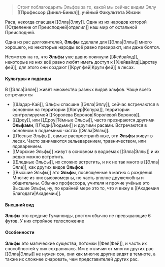 > Стоит поблагодарить Эльфов за то, какой мы сейчас видим Эллу
> **[[Профессор Динкл-Бинкл]], учёный Факультета Жизни**


Раса, некогда спасшая [[Элла|Эллу]]. Один из их народов которой [[Отделение от Преисподней|отделил]] наш мир от остальной Преисподней.

Одна из рас долгожителей, **Эльфы** сделали для [[Элла|Эллы]] много хорошего, но некоторые народы всё равно презирают, или даже боятся.

Несмотря на то, что **Эльфы** уже давно покинули [[Фейвайлд]], некоторые из них всё равно любят иметь доступ к [[Фейвайлд|Царству фей]], для этого они создают [[Круг фей|Круги фей]] в лесах.

#### Культуры и подвиды
В [[Элла|Элле]] живёт множество разных видов эльфов. Чаще всего встречаются

- [[Шадар-Кай]], Эльфы спасшие [[Элла|Эллу]], сейчас встречаются в основном на территории [[Копур|Копура]], территории контролируемой [[Королева Воронов|Королевой Воронов]].
- [[Дроу]], или [[Дроу|Тёмные Эльфы]], часто презираются другими **Эльфами**, [[Люди|Людьми]] и другими расами. Встречаются в основном в подземных частях [[Элла|Эллы]].
- [[Лесные Эльфы]], самые распространённые, эти **Эльфы** живут в лесах. Часто занимаются зельеварением, травничеством, или ядоварением.
- [[Морские Эльфы]] живут в основном в водоёмах [[Элла|Эллы]] и их редко можно встретить.
- [[Бледные Эльфы]], их сложно встретить, и их не так много в [[Элла|Элле]], как других видов **Эльфов**.
- [[Высшие Эльфы]] это **Эльфы**, посвящённые в магию с рождения. Многие из них высокомерны, но часть вполне дружелюбны и общительны. Обычно профессора, учителя и прочие учёные это Высшие Эльфы, ну, по крайней мере это то, что я вижу в [[Академия Благодати|Академии]].

#### Внешний вид
**Эльфы** это средние Гуманоиды, ростом обычно не превышающие 6 футов. У них стройное телосложение

#### Особенности
**Эльфы** это магические существа, потомки [[Фея|Фей]], и часть их способностей у них сохранилась. Им в отличии от многих других рас [[Элла|Эллы]] не нужен сон, они как многие другие видят в темноте, а также их сложнее очаровать, чем представителей других рас.